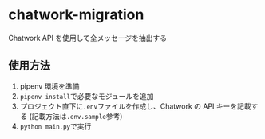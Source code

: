 # chatwork-migration

Chatwork API を使用して全メッセージを抽出する

## 使用方法

1. pipenv 環境を準備
1. `pipenv install`で必要なモジュールを追加
1. プロジェクト直下に`.env`ファイルを作成し、Chatwork の API キーを記載する (記載方法は`.env.sample`参考)
1. `python main.py`で実行
